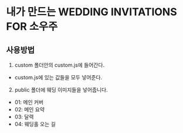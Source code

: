 # 내가 만드는 WEDDING INVITATIONS FOR 소우주

## 사용방법

1. custom 폴더안의 custom.js에 들어간다.

- custom.js에 있는 값들을 모두 넣어준다.

2. public 폴더에 웨딩 이미지들을 넣어줍니다.

- 01: 메인 커버
- 02: 메인 요약
- 03: 달력
- 04: 웨딩홀 오는 길
